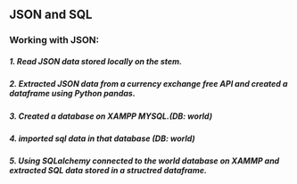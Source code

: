## JSON and SQL 

### Working with JSON: 
##### 1. Read JSON data stored locally on the stem. 
##### 2. Extracted JSON data from a currency exchange free API and created a dataframe using Python pandas.
##### 3. Created a database on XAMPP MYSQL.(DB: world)
##### 4. imported sql data in that database (DB: world)
##### 5. Using SQLalchemy connected to the world database on XAMMP and extracted SQL data stored in a structred dataframe.   
